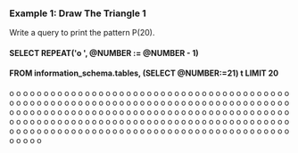 ### Example 1: Draw The Triangle 1
Write a query to print the pattern P(20).

#### SELECT REPEAT('o ', @NUMBER := @NUMBER - 1) 
#### FROM information_schema.tables, (SELECT @NUMBER:=21) t LIMIT 20

o o o o o o o o o o o o o o o o o o o o 
o o o o o o o o o o o o o o o o o o o 
o o o o o o o o o o o o o o o o o o 
o o o o o o o o o o o o o o o o o 
o o o o o o o o o o o o o o o o 
o o o o o o o o o o o o o o o 
o o o o o o o o o o o o o o 
o o o o o o o o o o o o o 
o o o o o o o o o o o o 
o o o o o o o o o o o 
o o o o o o o o o o 
o o o o o o o o o 
o o o o o o o o 
o o o o o o o 
o o o o o o 
o o o o o 
o o o o 
o o o 
o o 
o 

